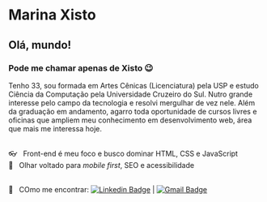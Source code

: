 # Marina Xisto

## Olá, mundo!
### Pode me chamar apenas de Xisto 😉
Tenho 33, sou formada em Artes Cênicas (Licenciatura) pela USP e estudo Ciência da Computação pela Universidade Cruzeiro do Sul. Nutro grande interesse pelo campo da tecnologia e resolvi mergulhar de vez nele. Além da graduação em andamento, agarro toda oportunidade de cursos livres e oficinas que ampliem meu conhecimento em desenvolvimento web, área que mais me interessa hoje.

<br/> 👓  &nbsp; Front-end é meu foco e busco dominar HTML, CSS e JavaScript
<br/> 📱  &nbsp; Olhar voltado para *mobile first*, SEO e acessibilidade

<br/> 📧 &nbsp; COmo me encontrar: [![Linkedin Badge](https://img.shields.io/badge/-ThiagoMarinho-blue?style=flat-square&logo=Linkedin&logoColor=white&link=https://www.linkedin.com/in/mrnxisto/)](https://www.linkedin.com/in/mrnxisto/) 
| 
[![Gmail Badge](https://img.shields.io/badge/-contatoxisto@gmail.com-c14438?style=flat-square&logo=Gmail&logoColor=white&link=mailto:contatoxisto@gmail.com)](mailto:contatoxisto@gmail.com)
